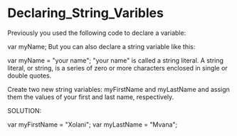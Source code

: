 # Declaring_String_Varibles


Previously you used the following code to declare a variable:

var myName;
But you can also declare a string variable like this:

var myName = "your name";
"your name" is called a string literal. A string literal, or string, is a series of zero or more characters enclosed in single or double quotes.

Create two new string variables: myFirstName and myLastName and assign them the values of your first and last name, respectively.

SOLUTION:

var myFirstName = "Xolani";
var myLastName = "Mvana";